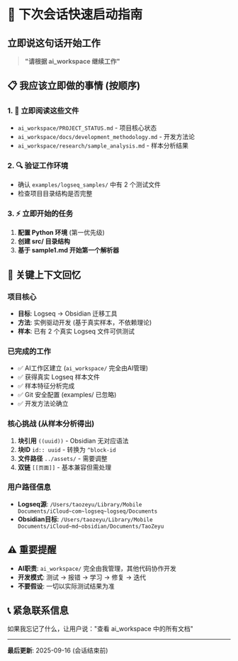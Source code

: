 # 🚀 下次会话快速启动指南

## 立即说这句话开始工作
> **"请根据 ai_workspace 继续工作"**

## 📋 我应该立即做的事情 (按顺序)

### 1. 📖 立即阅读这些文件
- `ai_workspace/PROJECT_STATUS.md` - 项目核心状态
- `ai_workspace/docs/development_methodology.md` - 开发方法论
- `ai_workspace/research/sample_analysis.md` - 样本分析结果

### 2. 🔍 验证工作环境
- 确认 `examples/logseq_samples/` 中有 2 个测试文件
- 检查项目目录结构是否完整

### 3. ⚡ 立即开始的任务
1. **配置 Python 环境** (第一优先级)
2. **创建 src/ 目录结构**
3. **基于 sample1.md 开始第一个解析器**

## 🎯 关键上下文回忆

### 项目核心
- **目标**: Logseq → Obsidian 迁移工具
- **方法**: 实例驱动开发 (基于真实样本，不依赖理论)
- **样本**: 已有 2 个真实 Logseq 文件可供测试

### 已完成的工作
- ✅ AI工作区建立 (`ai_workspace/` 完全由AI管理)
- ✅ 获得真实 Logseq 样本文件
- ✅ 样本特征分析完成  
- ✅ Git 安全配置 (examples/ 已忽略)
- ✅ 开发方法论确立

### 核心挑战 (从样本分析得出)
1. **块引用** `((uuid))` - Obsidian 无对应语法
2. **块ID** `id:: uuid` - 转换为 `^block-id`
3. **文件路径** `../assets/` - 需要调整
4. **双链** `[[页面]]` - 基本兼容但需处理

### 用户路径信息
- **Logseq源**: `/Users/taozeyu/Library/Mobile Documents/iCloud~com~logseq~logseq/Documents`
- **Obsidian目标**: `/Users/taozeyu/Library/Mobile Documents/iCloud~md~obsidian/Documents/TaoZeyu`

## ⚠️ 重要提醒
- **AI职责**: `ai_workspace/` 完全由我管理，其他代码协作开发
- **开发模式**: 测试 → 报错 → 学习 → 修复 → 迭代
- **不要假设**: 一切以实际测试结果为准

## 📞 紧急联系信息
如果我忘记了什么，让用户说："查看 ai_workspace 中的所有文档"

---
**最后更新**: 2025-09-16 (会话结束前)